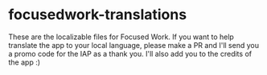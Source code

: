 # focusedwork-translations
These are the localizable files for Focused Work. If you want to help translate the app to your local language, please make a PR and I'll send you a promo code for the IAP as a thank you. I'll also add you to the credits of the app :)
